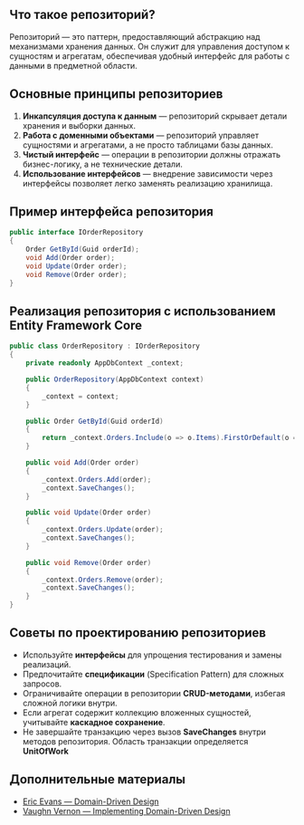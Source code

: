 
## Что такое репозиторий?

Репозиторий — это паттерн, предоставляющий абстракцию над механизмами хранения данных. Он служит для управления доступом к сущностям и агрегатам, обеспечивая удобный интерфейс для работы с данными в предметной области.

## Основные принципы репозиториев

1. **Инкапсуляция доступа к данным** — репозиторий скрывает детали хранения и выборки данных.
2. **Работа с доменными объектами** — репозиторий управляет сущностями и агрегатами, а не просто таблицами базы данных.
3. **Чистый интерфейс** — операции в репозитории должны отражать бизнес-логику, а не технические детали.
4. **Использование интерфейсов** — внедрение зависимости через интерфейсы позволяет легко заменять реализацию хранилища.

## Пример интерфейса репозитория

```csharp
public interface IOrderRepository
{
    Order GetById(Guid orderId);
    void Add(Order order);
    void Update(Order order);
    void Remove(Order order);
}
```

## Реализация репозитория с использованием Entity Framework Core

```csharp
public class OrderRepository : IOrderRepository
{
    private readonly AppDbContext _context;

    public OrderRepository(AppDbContext context)
    {
        _context = context;
    }

    public Order GetById(Guid orderId)
    {
        return _context.Orders.Include(o => o.Items).FirstOrDefault(o => o.OrderId == orderId);
    }

    public void Add(Order order)
    {
        _context.Orders.Add(order);
        _context.SaveChanges();
    }

    public void Update(Order order)
    {
        _context.Orders.Update(order);
        _context.SaveChanges();
    }

    public void Remove(Order order)
    {
        _context.Orders.Remove(order);
        _context.SaveChanges();
    }
}
```

## Советы по проектированию репозиториев

- Используйте **интерфейсы** для упрощения тестирования и замены реализаций.
- Предпочитайте **спецификации** (Specification Pattern) для сложных запросов.
- Ограничивайте операции в репозитории **CRUD-методами**, избегая сложной логики внутри.
- Если агрегат содержит коллекцию вложенных сущностей, учитывайте **каскадное сохранение**.
- Не завершайте транзакцию через вызов **SaveChanges** внутри методов репозитория. Область транзакции определяется **UnitOfWork**
## Дополнительные материалы

- [Eric Evans — Domain-Driven Design](https://www.domainlanguage.com/ddd/reference/)
- [Vaughn Vernon — Implementing Domain-Driven Design](https://www.amazon.com/Implementing-Domain-Driven-Design-Vaughn-Vernon/dp/0321834577)